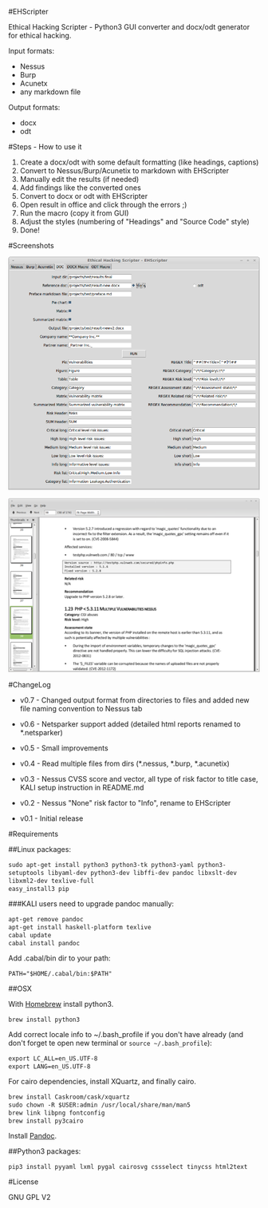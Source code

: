 #EHScripter

Ethical Hacking Scripter - Python3 GUI converter and docx/odt generator for ethical hacking.

Input formats:
- Nessus 
- Burp 
- Acunetx
- any markdown file

Output formats:
- docx
- odt


#Steps - How to use it

1. Create a docx/odt with some default formatting (like headings, captions)
2. Convert to Nessus/Burp/Acunetix to markdown with EHScripter
3. Manually edit the results (if needed)
4. Add findings like the converted ones
5. Convert to docx or odt with EHScripter
6. Open result in office and click through the errors ;)
7. Run the macro (copy it from GUI)
8. Adjust the styles (numbering of "Headings" and "Source Code" style)
9. Done!

#Screenshots

![GUI](screenshots/gui.png)

![Result sample](screenshots/sample.png)


#ChangeLog

- v0.7 - Changed output format from directories to files and added new file naming convention to Nessus tab

- v0.6 - Netsparker support added (detailed html reports renamed to *.netsparker)

- v0.5 - Small improvements

- v0.4 - Read multiple files from dirs (*.nessus, *.burp, *.acunetix)

- v0.3 - Nessus CVSS score and vector, all type of risk factor to title case, KALI setup instruction in README.md

- v0.2 - Nessus "None" risk factor to "Info", rename to EHScripter

- v0.1 - Initial release

#Requirements

##Linux packages:

    sudo apt-get install python3 python3-tk python3-yaml python3-setuptools libyaml-dev python3-dev libffi-dev pandoc libxslt-dev libxml2-dev texlive-full
    easy_install3 pip

###KALI users need to upgrade pandoc manually:

    apt-get remove pandoc
    apt-get install haskell-platform texlive
    cabal update
    cabal install pandoc

Add .cabal/bin dir to your path:
    
    PATH="$HOME/.cabal/bin:$PATH"

##OSX

With [Homebrew](http://brew.sh/) install python3.

    brew install python3 

Add correct locale info to ~/.bash_profile if you don't have already (and don't forget te open new terminal or `source ~/.bash_profile`):

    export LC_ALL=en_US.UTF-8
    export LANG=en_US.UTF-8

For cairo dependencies, install XQuartz, and finally cairo.

    brew install Caskroom/cask/xquartz
    sudo chown -R $USER:admin /usr/local/share/man/man5
    brew link libpng fontconfig
    brew install py3cairo

Install [Pandoc](https://github.com/jgm/pandoc/releases).



##Python3 packages:

    pip3 install pyyaml lxml pygal cairosvg cssselect tinycss html2text

#License

GNU GPL V2


